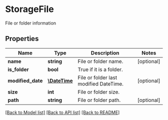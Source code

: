 # StorageFile

File or folder information

## Properties
Name | Type | Description | Notes
---- | ---- | ----------- | -----
**name** | **string** | File or folder name. | [optional] 
**is_folder** | **bool** | True if it is a folder. | 
**modified_date** | [**\DateTime**](\DateTime.md) | File or folder last modified DateTime. | [optional] 
**size** | **int** | File or folder size. | 
**path** | **string** | File or folder path. | [optional] 

[[Back to Model list]](../../README.md#documentation-for-models) [[Back to API list]](../../README.md#documentation-for-api-endpoints) [[Back to README]](../../README.md)



